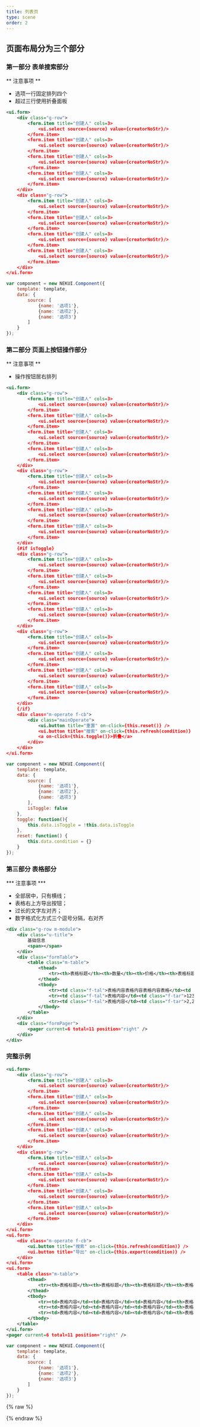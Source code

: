 ```yaml
---
title: 列表页
type: scene
order: 2
---
```


## 页面布局分为三个部分 

### 第一部分 表单搜索部分

** 注意事项 **
* 选项一行固定排列四个
* 超过三行使用折叠面板

<!-- demo_start -->
<div class="m-example"></div>

```xml
<ui.form>
    <div class="g-row">
        <form.item title="创建人" cols=3>
            <ui.select source={source} value={creatorNoStr}/>
        </form.item>
        <form.item title="创建人" cols=3>
            <ui.select source={source} value={creatorNoStr}/>
        </form.item>
        <form.item title="创建人" cols=3>
            <ui.select source={source} value={creatorNoStr}/>
        </form.item>
        <form.item title="创建人" cols=3>
            <ui.select source={source} value={creatorNoStr}/>
        </form.item>
    </div>
    <div class="g-row">
        <form.item title="创建人" cols=3>
            <ui.select source={source} value={creatorNoStr}/>
        </form.item>
        <form.item title="创建人" cols=3>
            <ui.select source={source} value={creatorNoStr}/>
        </form.item>
        <form.item title="创建人" cols=3>
            <ui.select source={source} value={creatorNoStr}/>
        </form.item>
        <form.item title="创建人" cols=3>
            <ui.select source={source} value={creatorNoStr}/>
        </form.item>
    </div>
</ui.form>
```

```javascript
var component = new NEKUI.Component({
    template: template,
    data: {
        source: [
            {name: '选项1'},
            {name: '选项2'},
            {name: '选项3'}
        ]
    }
});
```
<!-- demo_end -->

### 第二部分 页面上按钮操作部分 

** 注意事项 **
* 操作按钮居右排列

<!-- demo_start -->
<div class="m-example"></div>

```xml
<ui.form>
    <div class="g-row">
        <form.item title="创建人" cols=3>
            <ui.select source={source} value={creatorNoStr}/>
        </form.item>
        <form.item title="创建人" cols=3>
            <ui.select source={source} value={creatorNoStr}/>
        </form.item>
        <form.item title="创建人" cols=3>
            <ui.select source={source} value={creatorNoStr}/>
        </form.item>
        <form.item title="创建人" cols=3>
            <ui.select source={source} value={creatorNoStr}/>
        </form.item>
    </div>
    <div class="g-row">
        <form.item title="创建人" cols=3>
            <ui.select source={source} value={creatorNoStr}/>
        </form.item>
        <form.item title="创建人" cols=3>
            <ui.select source={source} value={creatorNoStr}/>
        </form.item>
        <form.item title="创建人" cols=3>
            <ui.select source={source} value={creatorNoStr}/>
        </form.item>
        <form.item title="创建人" cols=3>
            <ui.select source={source} value={creatorNoStr}/>
        </form.item>
    </div>
    {#if isToggle}
    <div class="g-row">
        <form.item title="创建人" cols=3>
            <ui.select source={source} value={creatorNoStr}/>
        </form.item>
        <form.item title="创建人" cols=3>
            <ui.select source={source} value={creatorNoStr}/>
        </form.item>
        <form.item title="创建人" cols=3>
            <ui.select source={source} value={creatorNoStr}/>
        </form.item>
        <form.item title="创建人" cols=3>
            <ui.select source={source} value={creatorNoStr}/>
        </form.item>
    </div>
    <div class="g-row">
        <form.item title="创建人" cols=3>
            <ui.select source={source} value={creatorNoStr}/>
        </form.item>
        <form.item title="创建人" cols=3>
            <ui.select source={source} value={creatorNoStr}/>
        </form.item>
        <form.item title="创建人" cols=3>
            <ui.select source={source} value={creatorNoStr}/>
        </form.item>
        <form.item title="创建人" cols=3>
            <ui.select source={source} value={creatorNoStr}/>
        </form.item>
    </div>
    {/if}
    <div class="m-operate f-cb">
        <div class="mainOperate">
            <ui.button title="重置" on-click={this.reset()} />
            <ui.button title="搜索" on-click={this.refresh(condition)} />
            <a on-click={this.toggle()}>折叠</a>
        </div>
    </div>
</ui.form>
```

```javascript
var component = new NEKUI.Component({
    template: template,
    data: {
        source: [
            {name: '选项1'},
            {name: '选项2'},
            {name: '选项3'}
        ],
        isToggle: false
    },
    toggle: function(){
        this.data.isToggle = !this.data.isToggle
    },
    reset: function() {
        this.data.condition = {}
    }
});
```
<!-- demo_end -->

### 第三部分 表格部分

*** 注意事项 *** 
* 全部居中，只有横线；
* 表格右上方导出按钮；
* 过长的文字左对齐；
* 数字格式化方式三个逗号分隔，右对齐

<!-- demo_start -->
<div class="m-example"></div>

```xml
<div class="g-row m-module">
    <div class="u-title">
        基础信息
        <span></span>
    </div>
    <div class="formTable">
        <table class="m-table">
            <thead>
                <tr><th>表格标题</th><th>数量</th><th>价格</th><th>表格标题</th><th>表格标题</th></tr>
            </thead>
            <tbody>
                <tr><td class="f-tal">表格内容表格内容表格内容表格</td><td class="f-tar">12,123,123</td><td class="f-tar">123.00</td><td>表格标题</td><td>表格标题</td></tr>
                <tr><td class="f-tal">表格内容</td><td class="f-tar">123,123</td><td class="f-tar">98.23</td><td>表格标题</td><td>表格标题</td></tr>
                <tr><td class="f-tal">表格内容</td><td class="f-tar">2,234</td><td class="f-tar">12.99</td><td>表格标题</td><td>表格标题</td></tr>
            </tbody>
        </table>
    </div>
    <div class="formPager">  
        <pager current=6 total=11 position="right" />
    </div>
</div>
```
<!-- demo_end -->

### 完整示例

<!-- demo_start -->
<div class="m-example"></div>

```xml
<ui.form>
    <div class="g-row">
        <form.item title="创建人" cols=3>
            <ui.select source={source} value={creatorNoStr}/>
        </form.item>
        <form.item title="创建人" cols=3>
            <ui.select source={source} value={creatorNoStr}/>
        </form.item>
        <form.item title="创建人" cols=3>
            <ui.select source={source} value={creatorNoStr}/>
        </form.item>
        <form.item title="创建人" cols=3>
            <ui.select source={source} value={creatorNoStr}/>
        </form.item>
    </div>
    <div class="g-row">
        <form.item title="创建人" cols=3>
            <ui.select source={source} value={creatorNoStr}/>
        </form.item>
        <form.item title="创建人" cols=3>
            <ui.select source={source} value={creatorNoStr}/>
        </form.item>
        <form.item title="创建人" cols=3>
            <ui.select source={source} value={creatorNoStr}/>
        </form.item>
        <form.item title="创建人" cols=3>
            <ui.select source={source} value={creatorNoStr}/>
        </form.item>
    </div>
</ui.form>
<ui.form>
    <div class="m-operate f-cb">
        <ui.button title="搜索" on-click={this.refresh(condition)} />
        <ui.button title="导出" on-click={this.export(condition)} />
    </div>
</ui.form>
<ui.form>
    <table class="m-table">
        <thead>
            <tr><th>表格标题</th><th>表格标题</th><th>表格标题</th><th>表格标题</th><th>表格标题</th></tr>
        </thead>
        <tbody>
            <tr><td>表格内容</td><td>表格内容</td><td>表格内容</td><th>表格标题</th><th>表格标题</th></tr>
            <tr><td>表格内容</td><td>表格内容</td><td>表格内容</td><th>表格标题</th><th>表格标题</th></tr>
            <tr><td>表格内容</td><td>表格内容</td><td>表格内容</td><th>表格标题</th><th>表格标题</th></tr>
        </tbody>
    </table>
</ui.form>
<pager current=6 total=11 position="right" />
```

```javascript
var component = new NEKUI.Component({
    template: template,
    data: {
        source: [
            {name: '选项1'},
            {name: '选项2'},
            {name: '选项3'}
        ]
    }
});
```
<!-- demo_end -->

{% raw %}
<script>
var index = 0;

    (function(index) {
      var template = NEKUI._.multiline(function(){/*
      
<ui.form>
    <div class="g-row">
        <form.item title="创建人" cols=3>
            <ui.select source={source} value={creatorNoStr}/>
        </form.item>
        <form.item title="创建人" cols=3>
            <ui.select source={source} value={creatorNoStr}/>
        </form.item>
        <form.item title="创建人" cols=3>
            <ui.select source={source} value={creatorNoStr}/>
        </form.item>
        <form.item title="创建人" cols=3>
            <ui.select source={source} value={creatorNoStr}/>
        </form.item>
    </div>
    <div class="g-row">
        <form.item title="创建人" cols=3>
            <ui.select source={source} value={creatorNoStr}/>
        </form.item>
        <form.item title="创建人" cols=3>
            <ui.select source={source} value={creatorNoStr}/>
        </form.item>
        <form.item title="创建人" cols=3>
            <ui.select source={source} value={creatorNoStr}/>
        </form.item>
        <form.item title="创建人" cols=3>
            <ui.select source={source} value={creatorNoStr}/>
        </form.item>
    </div>
</ui.form>

      */});
      
var component = new NEKUI.Component({
    template: template,
    data: {
        source: [
            {name: '选项1'},
            {name: '选项2'},
            {name: '选项3'}
        ]
    }
});

      component.$inject(document.querySelectorAll('.m-example')[index]);
    })(index++);
    
    (function(index) {
      var template = NEKUI._.multiline(function(){/*
      
<ui.form>
    <div class="g-row">
        <form.item title="创建人" cols=3>
            <ui.select source={source} value={creatorNoStr}/>
        </form.item>
        <form.item title="创建人" cols=3>
            <ui.select source={source} value={creatorNoStr}/>
        </form.item>
        <form.item title="创建人" cols=3>
            <ui.select source={source} value={creatorNoStr}/>
        </form.item>
        <form.item title="创建人" cols=3>
            <ui.select source={source} value={creatorNoStr}/>
        </form.item>
    </div>
    <div class="g-row">
        <form.item title="创建人" cols=3>
            <ui.select source={source} value={creatorNoStr}/>
        </form.item>
        <form.item title="创建人" cols=3>
            <ui.select source={source} value={creatorNoStr}/>
        </form.item>
        <form.item title="创建人" cols=3>
            <ui.select source={source} value={creatorNoStr}/>
        </form.item>
        <form.item title="创建人" cols=3>
            <ui.select source={source} value={creatorNoStr}/>
        </form.item>
    </div>
    {#if isToggle}
    <div class="g-row">
        <form.item title="创建人" cols=3>
            <ui.select source={source} value={creatorNoStr}/>
        </form.item>
        <form.item title="创建人" cols=3>
            <ui.select source={source} value={creatorNoStr}/>
        </form.item>
        <form.item title="创建人" cols=3>
            <ui.select source={source} value={creatorNoStr}/>
        </form.item>
        <form.item title="创建人" cols=3>
            <ui.select source={source} value={creatorNoStr}/>
        </form.item>
    </div>
    <div class="g-row">
        <form.item title="创建人" cols=3>
            <ui.select source={source} value={creatorNoStr}/>
        </form.item>
        <form.item title="创建人" cols=3>
            <ui.select source={source} value={creatorNoStr}/>
        </form.item>
        <form.item title="创建人" cols=3>
            <ui.select source={source} value={creatorNoStr}/>
        </form.item>
        <form.item title="创建人" cols=3>
            <ui.select source={source} value={creatorNoStr}/>
        </form.item>
    </div>
    {/if}
    <div class="m-operate f-cb">
        <div class="mainOperate">
            <ui.button title="重置" on-click={this.reset()} />
            <ui.button title="搜索" on-click={this.refresh(condition)} />
            <a on-click={this.toggle()}>折叠</a>
        </div>
    </div>
</ui.form>

      */});
      
var component = new NEKUI.Component({
    template: template,
    data: {
        source: [
            {name: '选项1'},
            {name: '选项2'},
            {name: '选项3'}
        ],
        isToggle: false
    },
    toggle: function(){
        this.data.isToggle = !this.data.isToggle
    },
    reset: function() {
        this.data.condition = {}
    }
});

      component.$inject(document.querySelectorAll('.m-example')[index]);
    })(index++);
    
    (function(index) {
      var template = NEKUI._.multiline(function(){/*
      
<div class="g-row m-module">
    <div class="u-title">
        基础信息
        <span></span>
    </div>
    <div class="formTable">
        <table class="m-table">
            <thead>
                <tr><th>表格标题</th><th>数量</th><th>价格</th><th>表格标题</th><th>表格标题</th></tr>
            </thead>
            <tbody>
                <tr><td class="f-tal">表格内容表格内容表格内容表格</td><td class="f-tar">12,123,123</td><td class="f-tar">123.00</td><td>表格标题</td><td>表格标题</td></tr>
                <tr><td class="f-tal">表格内容</td><td class="f-tar">123,123</td><td class="f-tar">98.23</td><td>表格标题</td><td>表格标题</td></tr>
                <tr><td class="f-tal">表格内容</td><td class="f-tar">2,234</td><td class="f-tar">12.99</td><td>表格标题</td><td>表格标题</td></tr>
            </tbody>
        </table>
    </div>
    <div class="formPager">  
        <pager current=6 total=11 position="right" />
    </div>
</div>

      */});
      var component = new NEKUI.Component({template: template});
      component.$inject(document.querySelectorAll('.m-example')[index]);
    })(index++);
    
    (function(index) {
      var template = NEKUI._.multiline(function(){/*
      
<ui.form>
    <div class="g-row">
        <form.item title="创建人" cols=3>
            <ui.select source={source} value={creatorNoStr}/>
        </form.item>
        <form.item title="创建人" cols=3>
            <ui.select source={source} value={creatorNoStr}/>
        </form.item>
        <form.item title="创建人" cols=3>
            <ui.select source={source} value={creatorNoStr}/>
        </form.item>
        <form.item title="创建人" cols=3>
            <ui.select source={source} value={creatorNoStr}/>
        </form.item>
    </div>
    <div class="g-row">
        <form.item title="创建人" cols=3>
            <ui.select source={source} value={creatorNoStr}/>
        </form.item>
        <form.item title="创建人" cols=3>
            <ui.select source={source} value={creatorNoStr}/>
        </form.item>
        <form.item title="创建人" cols=3>
            <ui.select source={source} value={creatorNoStr}/>
        </form.item>
        <form.item title="创建人" cols=3>
            <ui.select source={source} value={creatorNoStr}/>
        </form.item>
    </div>
</ui.form>
<ui.form>
    <div class="m-operate f-cb">
        <ui.button title="搜索" on-click={this.refresh(condition)} />
        <ui.button title="导出" on-click={this.export(condition)} />
    </div>
</ui.form>
<ui.form>
    <table class="m-table">
        <thead>
            <tr><th>表格标题</th><th>表格标题</th><th>表格标题</th><th>表格标题</th><th>表格标题</th></tr>
        </thead>
        <tbody>
            <tr><td>表格内容</td><td>表格内容</td><td>表格内容</td><th>表格标题</th><th>表格标题</th></tr>
            <tr><td>表格内容</td><td>表格内容</td><td>表格内容</td><th>表格标题</th><th>表格标题</th></tr>
            <tr><td>表格内容</td><td>表格内容</td><td>表格内容</td><th>表格标题</th><th>表格标题</th></tr>
        </tbody>
    </table>
</ui.form>
<pager current=6 total=11 position="right" />

      */});
      
var component = new NEKUI.Component({
    template: template,
    data: {
        source: [
            {name: '选项1'},
            {name: '选项2'},
            {name: '选项3'}
        ]
    }
});

      component.$inject(document.querySelectorAll('.m-example')[index]);
    })(index++);
    
</script>
{% endraw %}